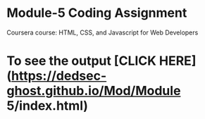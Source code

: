 
# Module-5 Coding Assignment

Coursera course: HTML, CSS, and Javascript for Web Developers

# To see the output [CLICK HERE](https://dedsec-ghost.github.io/Mod/Module 5/index.html)
